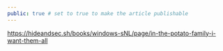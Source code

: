 ```yaml
---
public: true # set to true to make the article publishable
---
```

https://hideandsec.sh/books/windows-sNL/page/in-the-potato-family-i-want-them-all

